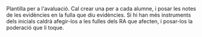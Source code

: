 Plantilla per a l'avaluació.
Cal crear una per a cada alumne, i posar les notes de les evidències en la fulla que diu evidències.
Si hi han més instruments dels inicials caldrà afegir-los a les fulles dels RA que afecten, i posar-los la poderació que li toque.
